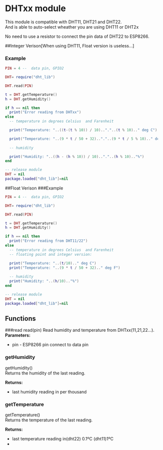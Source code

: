 # DHTxx module

This module is compatible with DHT11, DHT21 and DHT22.  
And is able to auto-select wheather you are using DHT11 or DHT2x

No need to use a resistor to connect the pin data of DHT22 to ESP8266.

##Integer Verison[When using DHT11, Float version is useless...]
### Example  
```lua
PIN = 4 --  data pin, GPIO2

DHT= require("dht_lib")

DHT.read(PIN)

t = DHT.getTemperature()
h = DHT.getHumidity()

if h == nil then
  print("Error reading from DHTxx")
else
  -- temperature in degrees Celsius  and Farenheit

  print("Temperature: "..((t-(t % 10)) / 10).."."..(t % 10).." deg C")

  print("Temperature: "..(9 * t / 50 + 32).."."..(9 * t / 5 % 10).." deg F")
  
  -- humidity

  print("Humidity: "..((h - (h % 10)) / 10).."."..(h % 10).."%")
end

-- release module
DHT = nil
package.loaded["dht_lib"]=nil
```
##Float Verison
###Example
```lua
PIN = 4 --  data pin, GPIO2

DHT= require("dht_lib")

DHT.read(PIN)

t = DHT.getTemperature()
h = DHT.getHumidity()

if h == nil then
  print("Error reading from DHT11/22")
else
  -- temperature in degrees Celsius  and Farenheit
  -- floating point and integer version:

  print("Temperature: "..(t/10).." deg C")
  print("Temperature: "..(9 * t / 50 + 32).." deg F")
  
  -- humidity
  print("Humidity: "..(h/10).."%")
end

-- release module
DHT = nil
package.loaded["dht_lib"]=nil
```
## Functions

###read
read(pin)
Read humidity and temperature from DHTxx(11,21,22...).
**Parameters:**

* pin - ESP8266 pin connect to data pin

### getHumidity
getHumidity()  
Returns the humidity of the last reading.

**Returns:**  
* last humidity reading in per thousand

### getTemperature
getTemperature()  
Returns the temperature of the last reading.

**Returns:**  
* last temperature reading in(dht22) 0.1ºC (dht11)1ºC
* 
